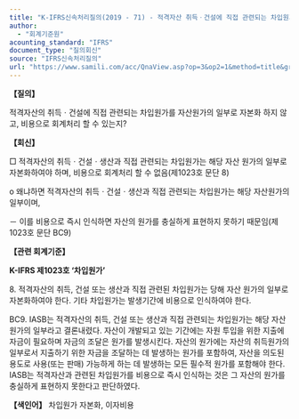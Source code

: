 ```yaml
---
title: "K-IFRS신속처리질의(2019 - 71) - 적격자산 취득ㆍ건설에 직접 관련되는 차입원가를 비용으로 인식할 수 있는지"
author:
  - "회계기준원"
acounting_standard: "IFRS"
document_type: "질의회신"
source: "IFRS신속처리질의"
url: "https://www.samili.com/acc/QnaView.asp?op=3&op2=1&method=title&group=2124-15;1&orgcode=3&searchword=&page=37&code=K%2DIFRS%EC%8B%A0%EC%86%8D%EC%B2%98%EB%A6%AC%EC%A7%88%EC%9D%98%2D71%3A201909"
---
```

**【질의】**

  

적격자산의 취득ㆍ건설에 직접 관련되는 차입원가를 자산원가의 일부로 자본화 하지 않고, 비용으로 회계처리 할 수 있는지?

  
  

**【회신】**

  

□ 적격자산의 취득ㆍ건설ㆍ생산과 직접 관련되는 차입원가는 해당 자산 원가의 일부로 자본화하여야 하며, 비용으로 회계처리 할 수 없음(제1023호 문단 8)

  

o 왜냐하면 적격자산의 취득ㆍ건설ㆍ생산과 직접 관련되는 차입원가는 해당 자산원가의 일부이며,

  

－ 이를 비용으로 즉시 인식하면 자산의 원가를 충실하게 표현하지 못하기 때문임(제1023호 문단 BC9)

  
  

**【관련 회계기준】**

  

**K-IFRS 제1023호 ‘차입원가’**

  

8\. 적격자산의 취득, 건설 또는 생산과 직접 관련된 차입원가는 당해 자산 원가의 일부로 자본화하여야 한다. 기타 차입원가는 발생기간에 비용으로 인식하여야 한다.

  

BC9. IASB는 적격자산의 취득, 건설 또는 생산과 직접 관련되는 차입원가는 해당 자산 원가의 일부라고 결론내렸다. 자산이 개발되고 있는 기간에는 자원 투입을 위한 지출에 자금이 필요하며 자금의 조달은 원가를 발생시킨다. 자산의 원가에는 자산의 취득원가의 일부로서 지출하기 위한 자금을 조달하는 데 발생하는 원가를 포함하여, 자산을 의도된 용도로 사용(또는 판매) 가능하게 하는 데 발생하는 모든 필수적 원가를 포함해야 한다. IASB는 적격자산과 관련된 차입원가를 비용으로 즉시 인식하는 것은 그 자산의 원가를 충실하게 표현하지 못한다고 판단하였다.

  
  

**【색인어】** 차입원가 자본화, 이자비용
